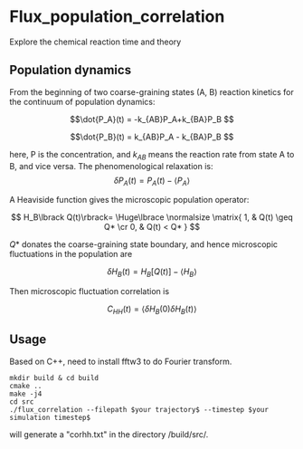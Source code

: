 # Flux_population_correlation
Explore the chemical reaction time and theory

## Population dynamics
From the beginning of two coarse-graining states (A, B) reaction kinetics for the continuum of population dynamics:

$$\dot{P_A}(t) = -k_{AB}P_A+k_{BA}P_B $$

$$\dot{P_B}(t) = k_{AB}P_A - k_{BA}P_B $$

here, P is the concentration, and $k_{AB}$ means the reaction rate from state A to B, and vice versa.
The phenomenological relaxation is:
$$\delta P_A(t)=P_A(t)-\langle P_A \rangle$$

A Heaviside function gives the microscopic population operator:

$$ H_B\lbrack Q(t)\rbrack= \Huge\lbrace \normalsize \matrix{ 1, & Q(t) \geq Q* \cr 0, & Q(t) < Q* }  $$

$Q*$ donates the coarse-graining state boundary, and hence microscopic fluctuations in the population are 

$$ \delta H_B(t)= H_B\lbrack Q(t) \rbrack -\langle H_B \rangle $$

Then microscopic fluctuation correlation is

$$ C_{HH}(t)=\langle \delta H_B(0) \delta H_B(t)\rangle$$

## Usage
Based on C++, need to install fftw3 to do Fourier transform.
```
mkdir build & cd build
cmake ..
make -j4
cd src
./flux_correlation --filepath $your trajectory$ --timestep $your simulation timestep$
```
will generate a "corhh.txt" in the directory /build/src/.
